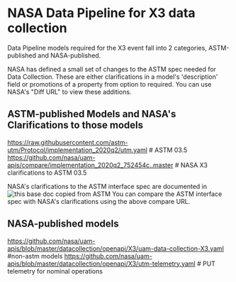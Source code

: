 # NASA Data Pipeline for X3 data collection

Data Pipeline models required for the X3 event fall into 2 categories, ASTM-published and NASA-published.  

NASA has defined a small set of changes to the ASTM spec needed for Data Collection.  These are either clarifications in a model's 'description' field or promotions of a property from option to required.  You can use NASA's "Diff URL" to view these additions. 

## ASTM-published Models and NASA's Clarifications to those models

https://raw.githubusercontent.com/astm-utm/Protocol/implementation_2020q2/utm.yaml  # ASTM 03.5
https://github.com/nasa/uam-apis/compare/implementation_2020q2_752454c..master   # NASA X3 clarifications to ASTM 03.5

NASA's clarifications to the ASTM interface spec are documented in ![this base doc copied from ASTM](https://github.com/nasa/uam-apis/blob/master/datacollection/nasa-astm-utm.yaml) You can compare the ASTM interface spec with NASA's clarifications using the above compare URL.

## NASA-published models

https://github.com/nasa/uam-apis/blob/master/datacollection/openapi/X3/uam-data-collection-X3.yaml  #non-astm models
https://github.com/nasa/uam-apis/blob/master/datacollection/openapi/X3/utm-telemetry.yaml  # PUT telemetry for nominal operations

